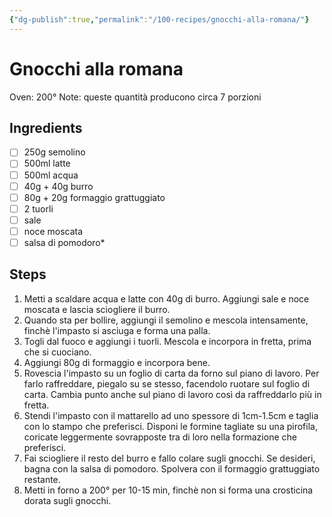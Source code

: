 ```yaml
---
{"dg-publish":true,"permalink":"/100-recipes/gnocchi-alla-romana/"}
---
```


# Gnocchi alla romana
Oven: 200°
Note: queste quantità producono circa 7 porzioni
## Ingredients
- [ ] 250g semolino
- [ ] 500ml latte
- [ ] 500ml acqua
- [ ] 40g + 40g burro
- [ ] 80g + 20g formaggio grattuggiato
- [ ] 2 tuorli
- [ ] sale
- [ ] noce moscata
- [ ] salsa di pomodoro*
## Steps
1. Metti a scaldare acqua e latte con 40g di burro. Aggiungi sale e noce moscata e lascia sciogliere il burro.
2. Quando sta per bollire, aggiungi il semolino e mescola intensamente, finchè l'impasto si asciuga e forma una palla.
3. Togli dal fuoco e aggiungi i tuorli. Mescola e incorpora in fretta, prima che si cuociano.
4. Aggiungi 80g di formaggio e incorpora bene.
5. Rovescia l'impasto su un foglio di carta da forno sul piano di lavoro. Per farlo raffreddare, piegalo su se stesso, facendolo ruotare sul foglio di carta. Cambia punto anche sul piano di lavoro così da raffreddarlo più in fretta.
6. Stendi l'impasto con il mattarello ad uno spessore di 1cm-1.5cm e taglia con lo stampo che preferisci. Disponi le formine tagliate su una pirofila, coricate leggermente sovrapposte tra di loro nella formazione che preferisci.
7. Fai sciogliere il resto del burro e fallo colare sugli gnocchi. Se desideri, bagna con la salsa di pomodoro. Spolvera con il formaggio grattuggiato restante.
8. Metti in forno a 200° per 10-15 min, finchè non si forma una crosticina dorata sugli gnocchi.